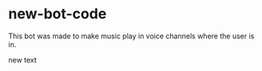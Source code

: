 # new-bot-code

This bot was made to make music play in voice channels where the user is in. 

new text